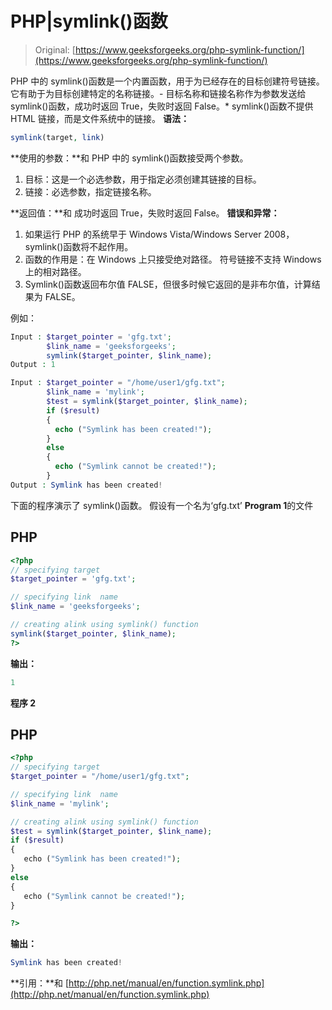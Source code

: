 # PHP|symlink()函数

> Original: [https://www.geeksforgeeks.org/php-symlink-function/](https://www.geeksforgeeks.org/php-symlink-function/)

PHP 中的 symlink()函数是一个内置函数，用于为已经存在的目标创建符号链接。 它有助于为目标创建特定的名称链接。-
目标名称和链接名称作为参数发送给 symlink()函数，成功时返回 True，失败时返回 False。*
symlink()函数不提供 HTML 链接，而是文件系统中的链接。
**语法：**

```php
symlink(target, link)
```

**使用的参数：**和
PHP 中的 symlink()函数接受两个参数。

1.  目标：这是一个必选参数，用于指定必须创建其链接的目标。
2.  链接：必选参数，指定链接名称。

**返回值：**和
成功时返回 True，失败时返回 False。
**错误和异常：**

1.  如果运行 PHP 的系统早于 Windows Vista/Windows Server 2008，symlink()函数将不起作用。
2.  函数的作用是：在 Windows 上只接受绝对路径。 符号链接不支持 Windows 上的相对路径。
3.  Symlink()函数返回布尔值 FALSE，但很多时候它返回的是非布尔值，计算结果为 FALSE。

例如：

```php
Input : $target_pointer = 'gfg.txt';
        $link_name = 'geeksforgeeks';
        symlink($target_pointer, $link_name);
Output : 1

Input : $target_pointer = "/home/user1/gfg.txt";
        $link_name = 'mylink';
        $test = symlink($target_pointer, $link_name);
        if ($result) 
        {
          echo ("Symlink has been created!");
        }
        else 
        {
          echo ("Symlink cannot be created!");
        }
Output : Symlink has been created!
```

下面的程序演示了 symlink()函数。
假设有一个名为‘gfg.txt’
**Program 1**的文件

## PHP

```php
<?php
// specifying target
$target_pointer = 'gfg.txt';

// specifying link  name
$link_name = 'geeksforgeeks';

// creating alink using symlink() function
symlink($target_pointer, $link_name);
?>
```

**输出：**

```php
1
```

**程序 2**

## PHP

```php
<?php
// specifying target
$target_pointer = "/home/user1/gfg.txt";

// specifying link  name
$link_name = 'mylink';

// creating alink using symlink() function
$test = symlink($target_pointer, $link_name);
if ($result)
{
   echo ("Symlink has been created!");
}
else
{
   echo ("Symlink cannot be created!");
}

?>
```

**输出：**

```php
Symlink has been created!
```

**引用：**和
[http://php.net/manual/en/function.symlink.php](http://php.net/manual/en/function.symlink.php)